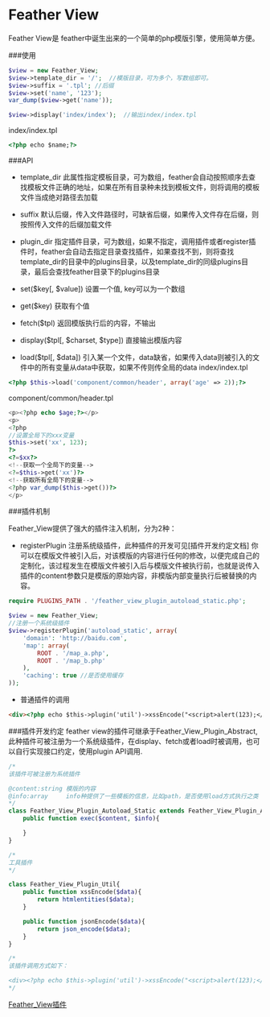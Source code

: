 Feather View
==============

Feather View是 feather中诞生出来的一个简单的php模版引擎，使用简单方便。

###使用

```php
$view = new Feather_View;
$view->template_dir = '/';  //模版目录，可为多个，写数组即可。
$view->suffix = '.tpl'; //后缀
$view->set('name', '123');
var_dump($view->get('name'));

$view->display('index/index');  //输出index/index.tpl
```

index/index.tpl
```html
<?php echo $name;?>
```


###API

* template_dir	此属性指定模板目录，可为数组，feather会自动按照顺序去查找模板文件正确的地址，如果在所有目录种未找到模板文件，则将调用的模板文件当成绝对路径去加载

* suffix	默认后缀，传入文件路径时，可缺省后缀，如果传入文件存在后缀，则按照传入文件的后缀加载文件

* plugin_dir 指定插件目录，可为数组，如果不指定，调用插件或者register插件时，feather会自动去指定目录查找插件，如果查找不到，则将查找template_dir的目录中的plugins目录，以及template_dir的同级plugins目录，最后会查找feather目录下的plugins目录

* set($key[, $value]) 设置一个值, key可以为一个数组
 
* get($key) 获取有个值

* fetch($tpl) 返回模版执行后的内容，不输出

* display($tpl[, $charset, $type])  直接输出模版内容

* load($tpl[, $data])  引入某一个文件，data缺省，如果传入data则被引入的文件中的所有变量从data中获取，如果不传则传全局的data
index/index.tpl
```php
<?php $this->load('component/common/header', array('age' => 2));?>
```

component/common/header.tpl
```php
<p><?php echo $age;?></p>
<p>
<?php 
//设置全局下的xxx变量
$this->set('xx', 123);
?>
<?=$xx?>
<!--获取一个全局下的变量-->
<?=$this->get('xx')?>
<!--获取所有全局下的变量-->
<?php var_dump($this->get())?>
</p>
```

###插件机制

Feather_View提供了强大的插件注入机制，分为2种：

* registerPlugin 注册系统级插件，此种插件的开发可见[插件开发约定文档]
你可以在模版文件被引入后，对该模版的内容进行任何的修改，以便完成自己的定制化，该过程发生在模版文件被引入后与模版文件被执行前，也就是说传入插件的content参数只是模版的原始内容，非模版内部变量执行后被替换的内容。

```php
require PLUGINS_PATH . '/feather_view_plugin_autoload_static.php';

$view = new Feather_View;
//注册一个系统级插件
$view->registerPlugin('autoload_static', array(
    'domain': 'http://baidu.com',
    'map': array(
        ROOT . '/map_a.php',
        ROOT . '/map_b.php'
    ),
    'caching': true	//是否使用缓存
));
```

* 普通插件的调用
```html
<div><?php echo $this->plugin('util')->xssEncode("<script>alert(123);</script>")?></div>
```

###插件开发约定
feather view的插件可继承于Feather_View_Plugin_Abstract,此种插件可被注册为一个系统级插件，在display、fetch或者load时被调用，也可以自行实现接口约定，使用plugin API调用.
```php
/*
该插件可被注册为系统插件

@content:string 模版的内容 
@info:array		info种提供了一些模板的信息，比如path，是否使用load方式执行之类
*/
class Feather_View_Plugin_Autoload_Static extends Feather_View_Plugin_Abstract{
	public function exec($content, $info){

	}
}
```

```php
/*
工具插件
*/

class Feather_View_Plugin_Util{
	public function xssEncode($data){
		return htmlentities($data);
	}

	public function jsonEncode($data){
		return json_encode($data);
	}
}

/*
该插件调用方式如下：

<div><?php echo $this->plugin('util')->xssEncode("<script>alert(123);</script>")?></div>
*/
```

[Feather_View插件](http://github.com/feather-team/feather-view-plugins)
